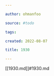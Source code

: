 ```yaml
---

author: ohmanfoo

source: #todo

tags: 

created: 2022-08-07

title: 1930

---
```

[[1930.md]]#1930.md
